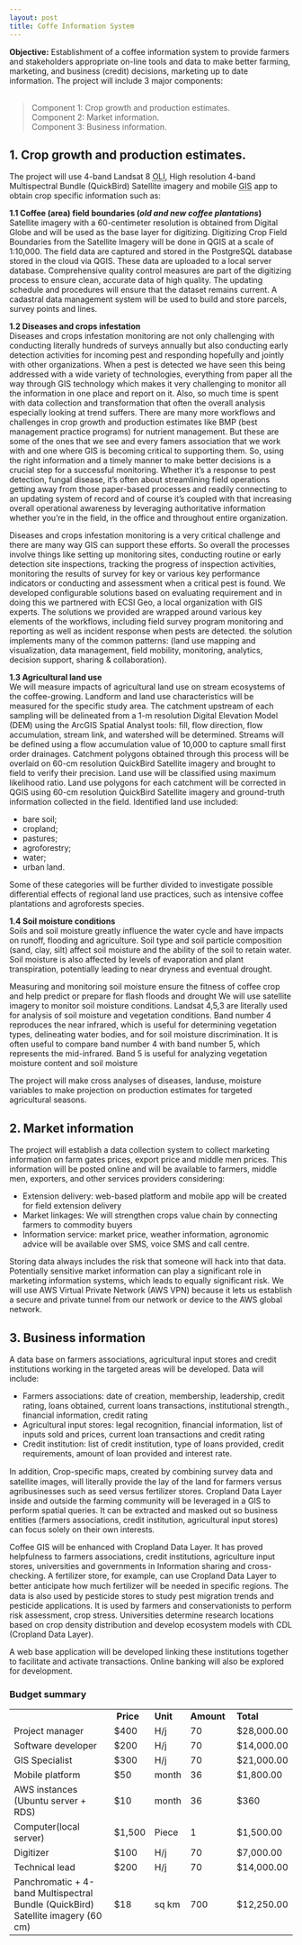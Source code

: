 ```yaml
---
layout: post
title: Coffe Information System
---
```


<div class="message">
<strong>Objective:</strong>
Establishment of a coffee information system to provide farmers and stakeholders appropriate on-line tools and data to make better farming, marketing, and business (credit) decisions, marketing up to date information.  The project will include 3 major components: 
</div><br>

> Component 1: Crop growth and production estimates.<br>
> Component 2: Market information.<br>
> Component 3: Business information.<br>

## 1.	Crop growth and production estimates.
The project will use 4-band Landsat 8 <abbr title="Operational Land Imager">OLI</abbr>, High resolution 4-band Multispectral Bundle (QuickBird) Satellite imagery and mobile <abbr title="Geographic Information System">GIS</abbr> app to obtain crop specific information such as:

**1.1 Coffee (area) field boundaries (*old and new coffee plantations*)** <br>
Satellite imagery with a 60-centimeter resolution is obtained from Digital Globe and will be used as the base layer for digitizing.  Digitizing Crop Field Boundaries from the Satellite Imagery will be done in QGIS at a scale of 1:10,000.  The field data are captured and stored in the PostgreSQL database stored in the cloud via QGIS.  These data are uploaded to a local server database.  Comprehensive quality control measures are part of the digitizing process to ensure clean, accurate data of high quality.  The updating schedule and procedures will ensure that the dataset remains current.  A cadastral data management system will be used to build and store parcels, survey points and lines.

**1.2 Diseases and crops infestation**<br>
Diseases and crops infestation monitoring are not only challenging with conducting literally hundreds of surveys annually but also conducting early detection activities for incoming pest and responding hopefully and jointly with other organizations. When a pest is detected we have seen this being addressed with a wide variety of technologies, everything from paper all the way through GIS technology which makes it very challenging to monitor all the information in one place and report on it.  Also, so much time is spent with data collection and transformation that often the overall analysis especially looking at trend suffers.  There are many more workflows and challenges in crop growth and production estimates like BMP (best management practice programs) for nutrient management.  But these are some of the ones that we see and every famers association that we work with and one where GIS is becoming critical to supporting them.  So, using the right information and a timely manner to make better decisions is a crucial step for a successful monitoring.  Whether it’s a response to pest detection, fungal disease, it’s often about streamlining field operations getting away from those paper-based processes and readily connecting to an updating system of record and of course it’s coupled with that increasing overall operational awareness by leveraging authoritative information whether you’re in the field, in the office and throughout entire organization.

Diseases and crops infestation monitoring is a very critical challenge and there are many way GIS can support these efforts.  So overall the processes involve things like setting up monitoring sites, conducting routine or early detection site inspections, tracking the progress of inspection activities, monitoring the results of survey for key or various key performance indicators or conducting and assessment when a critical pest is found.  We developed configurable solutions based on evaluating requirement and in doing this we partnered with ECSI Geo, a local organization with GIS experts.  The solutions we provided are wrapped around various key elements of the workflows, including field survey program monitoring and reporting as well as incident response when pests are detected. the solution implements many of the common patterns: (land use mapping and visualization, data management, field mobility, monitoring, analytics, decision support, sharing & collaboration).

**1.3 Agricultural land use**<br>
We will measure impacts of agricultural land use on stream ecosystems of the coffee-growing. Landform and land use characteristics will be measured for the specific study area. The catchment upstream of each sampling will be delineated from a 1-m resolution Digital Elevation Model (DEM) using the ArcGIS Spatial Analyst tools: fill, flow direction, flow accumulation, stream link, and watershed will be determined.  Streams will be defined using a flow accumulation value of 10,000 to capture small first order drainages. Catchment polygons obtained through this process will be overlaid on 60-cm resolution QuickBird Satellite imagery and brought to field to verify their precision. Land use will be classified using maximum likelihood ratio. Land use polygons for each catchment will be corrected in QGIS using 60-cm resolution QuickBird Satellite imagery and ground-truth information collected in the field. Identified land use included: 
*	bare soil; 
*	cropland;
*	pastures;
*	agroforestry;
*	water;
*	urban land.

Some of these categories will be further divided to investigate possible differential effects of regional land use practices, such as intensive coffee plantations and agroforests species. 

**1.4 Soil moisture conditions**<br>
Soils and soil moisture greatly influence the water cycle and have impacts on runoff, flooding and agriculture. Soil type and soil particle composition (sand, clay, silt) affect soil moisture and the ability of the soil to retain water. Soil moisture is also affected by levels of evaporation and plant transpiration, potentially leading to near dryness and eventual drought.

Measuring and monitoring soil moisture ensure the fitness of coffee crop and help predict or prepare for flash floods and drought 
We will use satellite imagery to monitor soil moisture conditions.  Landsat 4,5,3 are literally used for analysis of soil moisture and vegetation conditions.  Band number 4 reproduces the near infrared, which is useful for determining vegetation types, delineating water bodies, and for soil moisture discrimination. It is often useful to compare band number 4 with band number 5, which represents the mid-infrared.  Band 5 is useful for analyzing vegetation moisture content and soil moisture

The project will make cross analyses of diseases, landuse, moisture variables to make projection on production estimates for targeted agricultural seasons.
 
## 2. Market information 
The project will establish a data collection system to collect marketing information on farm gates prices, export price and middle men prices. This information will be posted online and will be available to farmers, middle men, exporters, and other services providers considering:
*	Extension delivery: web-based platform and mobile app will be created for field extension delivery
*	Market linkages: We will strengthen crops value chain by connecting farmers to commodity buyers
* Information service: market price, weather information, agronomic advice will be available over SMS, voice SMS and call centre.

Storing data always includes the risk that someone will hack into that data. Potentially sensitive market information can play a significant role in marketing information systems, which leads to equally significant risk.  We will use AWS Virtual Private Network (AWS VPN) because it lets us establish a secure and private tunnel from our network or device to the AWS global network. 

## 3.	Business information 
A data base on farmers associations, agricultural input stores and credit institutions working in the targeted areas will be developed.  Data will include: 
* Farmers associations: date of creation, membership, leadership, credit rating, loans obtained, current loans transactions, institutional strength., financial information, credit rating 
* Agricultural input stores:  legal recognition, financial information, list of inputs sold and prices, current loan transactions and credit rating    
* Credit institution:  list of credit institution, type of loans provided, credit requirements, amount of loan provided and interest rate. 

In addition, Crop-speciﬁc maps, created by combining survey data and satellite images, will literally provide the lay of the land for farmers versus agribusinesses such as seed versus fertilizer stores.
Cropland Data Layer inside and outside the farming community will be leveraged in a GIS to perform spatial queries.  It can be extracted and masked out so business entities (farmers associations, credit institution, agricultural input stores) can focus solely on their own interests.

Coffee GIS will be enhanced with Cropland Data Layer.  It has proved helpfulness to farmers associations, credit institutions, agriculture input stores, universities and governments in Information sharing and cross-checking.  A fertilizer store, for example, can use Cropland Data Layer to better anticipate how much fertilizer will be needed in speciﬁc regions. The data is also used by pesticide stores to study pest migration trends and pesticide applications. It is used by farmers and conservationists to perform risk assessment, crop stress. Universities determine research locations based on crop density distribution and develop ecosystem models with CDL (Cropland Data Layer).

A web base application will be developed linking these institutions together to facilitate and activate transactions.  Online banking will also be explored for development.

### Budget summary 
<table>
<tbody>
<tr>
<td>&nbsp;</td>
<td><strong>&nbsp;Price</strong></td>
<td><strong>Unit&nbsp;</strong></td>
<td><strong>Amount&nbsp;</strong></td>
<td><strong>Total&nbsp;</strong></td>
</tr>
<tr>
<td>Project manager</td>
<td>$400</td>
<td>H/j</td>
<td>70</td>
<td>$28,000.00</td>
</tr>
<tr>
<td>Software developer</td>
<td>$200</td>
<td>H/j</td>
<td>70</td>
<td>$14,000.00</td>
</tr>
<tr>
<td>GIS Specialist</td>
<td>$300</td>
<td>H/j</td>
<td>70</td>
<td>$21,000.00</td>
</tr>
<tr>
<td>Mobile platform</td>
<td>$50</td>
<td>month</td>
<td>36</td>
<td>$1,800.00</td>
</tr>
<tr>
<td>AWS instances (Ubuntu server + RDS)</td>
<td>$10</td>
<td>month</td>
<td>36</td>
<td>$360</td>
</tr>
<tr>
<td>Computer(local server)</td>
<td>$1,500</td>
<td>Piece</td>
<td>1</td>
<td>$1,500.00</td>
</tr>
<tr>
<td>Digitizer</td>
<td>$100</td>
<td>H/j</td>
<td>70</td>
<td>$7,000.00</td>
</tr>
<tr>
<td>Technical lead</td>
<td>$200</td>
<td>H/j</td>
<td>70</td>
<td>$14,000.00</td>
</tr>
<tr>
<td>Panchromatic + 4-band Multispectral Bundle (QuickBird) Satellite imagery (60 cm)</td>
<td>$18</td>
<td>sq km</td>
<td>700</td>
<td>$12,250.00</td>
</tr>
</tbody>
</table>

